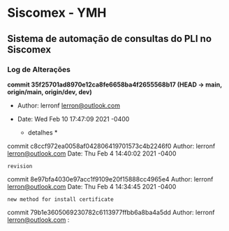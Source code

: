 # Siscomex - YMH
## Sistema de automação de consultas do PLI no Siscomex
### Log de Alterações

**commit 35f25701ad8970e12ca8fe6658ba4f2655568b17 (HEAD -> main, origin/main, origin/dev, dev)** 
* Author: lerronf <lerron@outlook.com>
* Date:   Wed Feb 10 17:47:09 2021 -0400

  *  detalhes *

commit c8ccf972ea0058af042806419701573c4b2246f0
Author: lerronf <lerron@outlook.com>
Date:   Thu Feb 4 14:40:02 2021 -0400

    revision

commit 8e97bfa4030e97acc1f9109e20f15888cc4965e4
Author: lerronf <lerron@outlook.com>
Date:   Thu Feb 4 14:34:45 2021 -0400

    new method for install certificate

commit 79b1e3605069230782c6113977ffbb6a8ba4a5dd
Author: lerronf <lerron@outlook.com>
:
